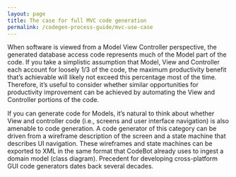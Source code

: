```yaml
---
layout: page
title: The case for full MVC code generation
permalink: /codegen-process-guide/mvc-use-case
---
```


When software is viewed from a Model View Controller perspective, the generated database access code represents much of the Model part of the code. If you take a simplistic assumption that Model, View and Controller each account for loosely 1/3 of the code, the maximum productivity benefit that’s achievable will likely not exceed this percentage most of the time. Therefore, it’s useful to consider whether similar opportunities for productivity improvement can be achieved by automating the View and Controller portions of the code.

If you can generate code for Models, it’s natural to think about whether View and controller code (i.e., screens and user interface navigation) is also amenable to code generation. A code generator of this category can be driven from a wireframe description of the screen and a state machine that describes UI navigation. These wireframes and state machines can be exported to XML in the same format that CodeBot already uses to ingest a domain model (class diagram). Precedent for developing cross-platform GUI code generators dates back several decades.
